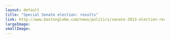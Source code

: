 ```yaml
---
layout: default
title: "Special Senate election: results"
link: http://www.bostonglobe.com/news/politics/senate-2013-election-results
largeImage: 
smallImage: 
---
```


